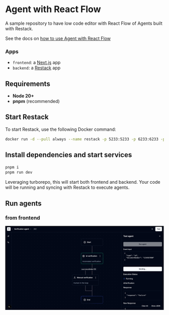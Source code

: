 # Agent with React Flow

A sample repository to have low code editor with React Flow of Agents built with Restack.

See the docs on [how to use Agent with React Flow](https://docs.restack.io/blueprints/agent-reactflow)

### Apps

- `frontend`: a [Next.js](https://nextjs.org/) app
- `backend`: a [Restack](https://restack.io/) app

## Requirements

- **Node 20+**
- **pnpm** (recommended)

## Start Restack

To start Restack, use the following Docker command:

```bash
docker run -d --pull always --name restack -p 5233:5233 -p 6233:6233 -p 7233:7233 -p 9233:9233 ghcr.io/restackio/restack:main
```

## Install dependencies and start services

```bash
pnpm i
pnpm run dev
```

Leveraging turborepo, this will start both frontend and backend.
Your code will be running and syncing with Restack to execute agents.

## Run agents

### from frontend

![Run agents from frontend](./agent-reactflow.png)